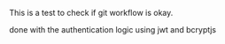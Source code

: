 This is a test to check if git workflow is okay.

done with the authentication logic using jwt and bcryptjs
